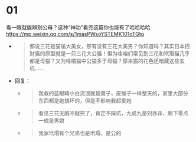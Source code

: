
# 01

看一眼就能辨别公母？这种“神功”看完这篇你也能有了哈哈哈哈 https://mp.weixin.qq.com/s/1masPWsoYSTEMK101oTGtg
- > 都说三花是猫届大美女，那有没有三花大美男？你知道吗？其实日本招财猫的原型就是一只三花大公猫！但为啥咱们常见到三花和玳瑁猫几乎都是母猫？又为啥橘猫中公猫多于母猫？原来猫的花色还暗藏这些玄机……
- 回复：
  * > 我救的蓝眼睛小白流浪就是聋子，皮猴子一样整天的，家里大部分东西都是她搞坏的，但是不影响我超爱她
  * > 看见三花无脑冲就完了，肯定不踩坑，九成九是刘亦菲，剩下零点一成是男娘
  * > 我家玳瑁有个兄弟也是玳瑁，是公的
